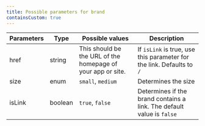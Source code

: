 ```yaml
---
title: Possible parameters for brand
containsCustom: true
---
```


<table class="c-table">
    <thead>
        <tr>
            <th>Parameters</th>
            <th>Type</th>
            <th>Possible values</th>
            <th>Description</th>
        </tr>
    </thead>
    <tbody>
        <tr>
            <td>href</td>
            <td>string</td>
            <td>This should be the URL of the homepage of your app or site.</td>
            <td>If <code>isLink</code> is true, use this parameter for the link. Defaults to <code>/</code></td>
        </tr>
        <tr>
            <td>size</td>
            <td>enum</td>
            <td><code>small</code>, <code>medium</code></td>
            <td>Determines the size</td>
        </tr>
        <tr>
            <td>isLink</td>
            <td>boolean</td>
            <td><code>true</code>, <code>false</code></td>
            <td>Determines if the brand contains a link. The default value is <code>false</code></td>
        </tr>
    </tbody>
</table>
